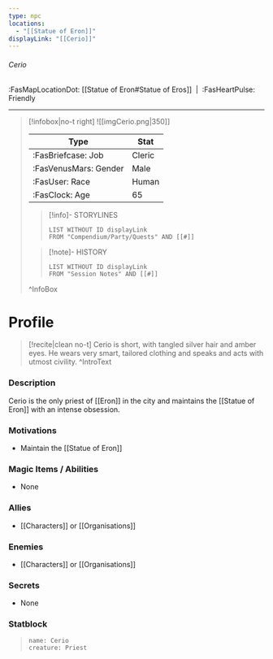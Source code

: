 ```yaml
---
type: npc
locations:
  - "[[Statue of Eron]]"
displayLink: "[[Cerio]]"
---
```

###### Cerio
<span class="sub2">:FasMapLocationDot: [[Statue of Eron#Statue of Eros]]&nbsp;&nbsp;|&nbsp;&nbsp;:FasHeartPulse: Friendly </span>
___

> [!infobox|no-t right]
> ![[imgCerio.png|350]]
>
> | Type | Stat |
> | ---- | ---- |
> | :FasBriefcase: Job |  Cleric |
> | :FasVenusMars: Gender | Male |
> | :FasUser: Race | Human |
> | :FasClock: Age | 65 |
>
>> [!info]- STORYLINES
>>```dataview
>>LIST WITHOUT ID displayLink
>>FROM "Compendium/Party/Quests" AND [[#]]
>
>>[!note]- HISTORY
>>```dataview
>>LIST WITHOUT ID displayLink
>>FROM "Session Notes" AND [[#]]
>
>^InfoBox

# Profile

> [!recite|clean no-t]
>	Cerio is short, with tangled silver hair and amber eyes. He wears very smart, tailored clothing and speaks and acts with utmost civility.
>^IntroText

### Description
Cerio is the only priest of [[Eron]] in the city and maintains the [[Statue of Eron]] with an intense obsession.

### Motivations
- Maintain the [[Statue of Eron]]

### Magic Items / Abilities
- None

### Allies
- [[Characters]] or [[Organisations]]

### Enemies
- [[Characters]] or [[Organisations]]

### Secrets
- None

### Statblock
> ```statblock
> name: Cerio
> creature: Priest